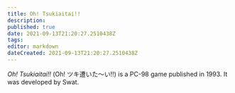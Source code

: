 ```yaml
---
title: Oh! Tsukiaitai!!
description: 
published: true
date: 2021-09-13T21:20:27.2510438Z 
tags: 
editor: markdown
dateCreated: 2021-09-13T21:20:27.2510438Z
---
```

_Oh! Tsukiaitai!!_ (<span lang='ja'>Oh! ツキ遭いた～い!!</span>) is a PC-98 game published in 1993.
It was developed by Swat.
